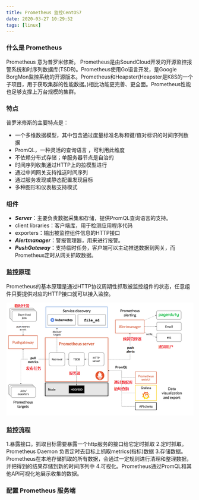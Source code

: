 ```yaml
---
title: Prometheus 监控CentOS7
date: 2020-03-27 10:29:52
tags: [linux]
---
```


### 什么是 Prometheus
Prometheus 意为普罗米修斯。 Prometheus是由SoundCloud开发的开源监控报警系统和时序列数据库(TSDB)。Prometheus使用Go语言开发，是Google BorgMon监控系统的开源版本。Prometheus和Heapster(Heapster是K8S的一个子项目，用于获取集群的性能数据。)相比功能更完善、更全面。Prometheus性能也足够支撑上万台规模的集群。

### 特点
普罗米修斯的主要特点是：

+	一个多维数据模型，其中包含通过度量标准名称和键/值对标识的时间序列数据
+	PromQL，一种灵活的查询语言 ，可利用此维度
+	不依赖分布式存储；单服务器节点是自治的
+	时间序列收集通过HTTP上的拉模型进行
+	通过中间网关支持推送时间序列
+	通过服务发现或静态配置发现目标
+	多种图形和仪表板支持模式

### 组件
+	***Server***：主要负责数据采集和存储，提供PromQL查询语言的支持。
+	client libraries：客户端库，用于检测应用程序代码
+	exporters：输出被监控组件信息的HTTP接口
+	***Alertmanager***：警报管理器，用来进行报警。
+	***PushGateway***：支持临时任务，客户端可以主动推送数据到网关，而 Prometheus定时从网关抓取数据。

### 监控原理
Prometheus的基本原理是通过HTTP协议周期性抓取被监控组件的状态，任意组件只要提供对应的HTTP接口就可以接入监控。

![prometheus](/image/linux/prometheus.png)

### 监控流程
1.暴露接口。抓取目标需要暴露一个http服务的接口给它定时抓取
2.定时抓取。Prometheus Daemon 负责定时去目标上抓取metrics(指标)数据
3.存储数据。Prometheus在本地存储抓取的所有数据，会通过一定规则进行清理和整理数据，并把得到的结果存储到新的时间序列中
4.可视化。Prometheus通过PromQL和其他API可视化地展示收集的数据。




### 配置 Prometheus 服务端
